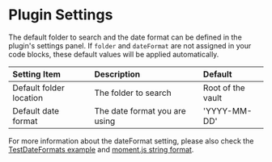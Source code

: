 # Plugin Settings

The default folder to search and the date format can be defined in the plugin's settings panel. If `folder` and `dateFormat` are not assigned in your code blocks, these default values will be applied automatically.

| Setting Item            | Description                   | Default           |
| :---------------------- | :---------------------------- | :---------------- |
| Default folder location | The folder to search          | Root of the vault |
| Default date format     | The date format you are using | 'YYYY-MM-DD'      |

For more information about the dateFormat setting, please also check the [TestDateFormats example](https://github.com/greater-than/Obsidian-Tracker-Plus/blob/main/examples/TestDateFormats.md) and [moment.js string format](https://momentjs.com/docs/#/parsing/string-format/).
